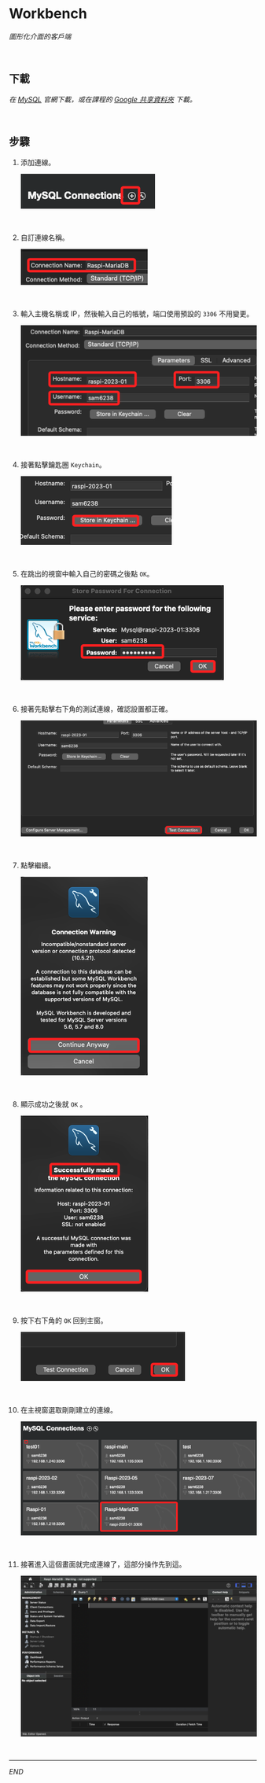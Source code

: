 # Workbench

_圖形化介面的客戶端_

<br>

## 下載

_在 [MySQL](https://dev.mysql.com/downloads/installer/) 官網下載，或在課程的  [Google 共享資料夾](https://drive.google.com/drive/folders/1mNUYleyox6JGOwGVHj_RCsyw2s64likf?usp=drive_link) 下載。_

<br>

## 步驟

1. 添加連線。

   ![](images/img_24.png)

<br>

2. 自訂連線名稱。

   ![](images/img_25.png)

<br>

3. 輸入主機名稱或 IP，然後輸入自己的帳號，端口使用預設的 `3306` 不用變更。

   ![](images/img_26.png)

<br>

4. 接著點擊鑰匙圈 `Keychain`。

   ![](images/img_27.png)

<br>

5. 在跳出的視窗中輸入自己的密碼之後點 `OK`。

   ![](images/img_28.png)

<br>

6. 接著先點擊右下角的測試連線，確認設置都正確。

   ![](images/img_29.png)

<br>

7. 點擊繼續。

   ![](images/img_30.png)

<br>

8. 顯示成功之後就 `OK` 。

   ![](images/img_31.png)

<br>

9. 按下右下角的 `OK` 回到主窗。

   ![](images/img_32.png)

<br>

10. 在主視窗選取剛剛建立的連線。

    ![](images/img_33.png)

<br>

11. 接著進入這個畫面就完成連線了，這部分操作先到這。

    ![](images/img_34.png)

<br>

---

_END_
